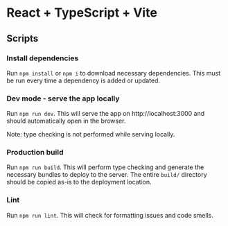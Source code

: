 # React + TypeScript + Vite

## Scripts

### Install dependencies
Run `npm install` or `npm i` to download necessary dependencies. This must be run every time a dependency is
added or updated.

### Dev mode - serve the app locally
Run `npm run dev`. This will serve the app on http://localhost:3000 and should automatically open in the browser.

Note: type checking is not performed while serving locally.

### Production build
Run `npm run build`. This will perform type checking and generate the necessary bundles to deploy to the server.
The entire `build/` directory should be copied as-is to the deployment location.

### Lint
Run `npm run lint`. This will check for formatting issues and code smells.
